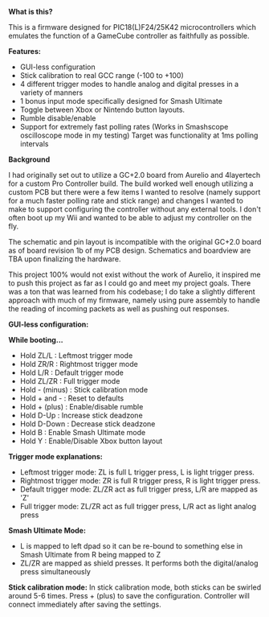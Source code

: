 **What is this?**

This is a firmware designed for PIC18(L)F24/25K42 microcontrollers which emulates the function of a GameCube controller as faithfully as possible.

**Features:**
- GUI-less configuration
- Stick calibration to real GCC range (-100 to +100)
- 4 different trigger modes to handle analog and digital presses in a variety of manners
- 1 bonus input mode specifically designed for Smash Ultimate
- Toggle between Xbox or Nintendo button layouts.
- Rumble disable/enable
- Support for extremely fast polling rates (Works in Smashscope oscilloscope mode in my testing) Target was functionality at 1ms polling intervals

**Background**

I had originally set out to utilize a GC+2.0 board from Aurelio and 4layertech for a custom Pro Controller build. The build worked well enough utilizing a custom PCB but there were a few items I wanted to resolve (namely support for a much faster polling rate and stick range) and changes I wanted to make to support configuring the controller without any external tools. I don't often boot up my Wii and wanted to be able to adjust my controller on the fly.

The schematic and pin layout is incompatible with the original GC+2.0 board as of board revision 1b of my PCB design.
Schematics and boardview are TBA upon finalizing the hardware.

This project 100% would not exist without the work of Aurelio, it inspired me to push this project as far as I could go and meet my project goals. There was a ton that was learned from his codebase; I do take a slightly different approach with much of my firmware, namely using pure assembly to handle the reading of incoming packets as well as pushing out responses.

**GUI-less configuration:**

**While booting...**

- Hold ZL/L : Leftmost trigger mode
- Hold ZR/R : Rightmost trigger mode
- Hold L/R : Default trigger mode
- Hold ZL/ZR : Full trigger mode
- Hold - (minus) : Stick calibration mode
- Hold + and - : Reset to defaults
- Hold + (plus) : Enable/disable rumble
- Hold D-Up : Increase stick deadzone
- Hold D-Down : Decrease stick deadzone
- Hold B : Enable Smash Ultimate mode
- Hold Y : Enable/Disable Xbox button layout

**Trigger mode explanations:**
- Leftmost trigger mode: ZL is full L trigger press, L is light trigger press.
- Rightmost trigger mode: ZR is full R trigger press, R is light trigger press.
- Default trigger mode: ZL/ZR act as full trigger press, L/R are mapped as 'Z'
- Full trigger mode: ZL/ZR act as full trigger press, L/R act as light analog press

**Smash Ultimate Mode:**
- L is mapped to left dpad so it can be re-bound to something else in Smash Ultimate from R being mapped to Z
- ZL/ZR are mapped as shield presses. It performs both the digital/analog press simultaneously

**Stick calibration mode:**
In stick calibration mode, both sticks can be swirled around 5-6 times. Press + (plus) to save the configuration. Controller will connect immediately after saving the settings.
